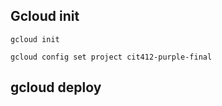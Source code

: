 
## Gcloud init 
```
gcloud init

```

```
gcloud config set project cit412-purple-final 

```

## gcloud deploy 

```


```